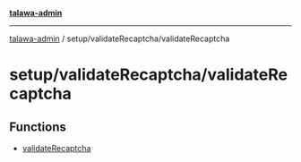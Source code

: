 [**talawa-admin**](../../../README.md)

***

[talawa-admin](../../../modules.md) / setup/validateRecaptcha/validateRecaptcha

# setup/validateRecaptcha/validateRecaptcha

## Functions

- [validateRecaptcha](functions/validateRecaptcha.md)
